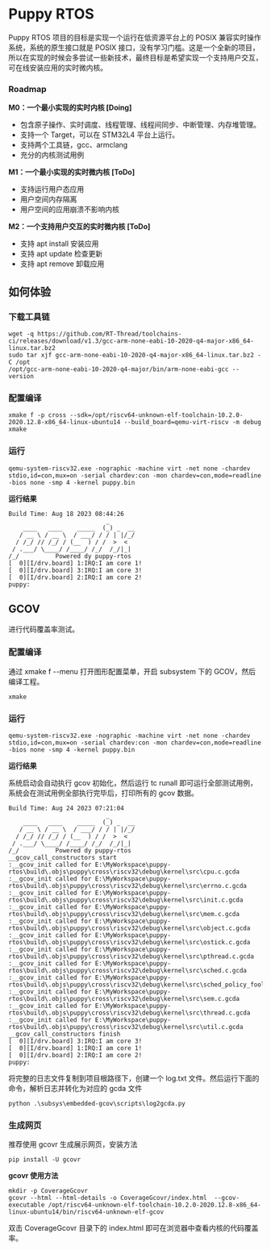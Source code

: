 # Puppy RTOS

Puppy RTOS 项目的目标是实现一个运行在低资源平台上的 POSIX 兼容实时操作系统，系统的原生接口就是 POSIX 接口，没有学习门槛。这是一个全新的项目，所以在实现的时候会多尝试一些新技术，最终目标是希望实现一个支持用户交互，可在线安装应用的实时微内核。

### Roadmap

**M0：一个最小实现的实时内核 [Doing]**

 - 包含原子操作、实时调度、线程管理、线程间同步、中断管理、内存堆管理。
 - 支持一个 Target，可以在 STM32L4 平台上运行。
 - 支持两个工具链，gcc、armclang
 - 充分的内核测试用例

**M1：一个最小实现的实时微内核 [ToDo]**

 - 支持运行用户态应用
 - 用户空间内存隔离
 - 用户空间的应用崩溃不影响内核

**M2：一个支持用户交互的实时微内核 [ToDo]**

 - 支持 apt install 安装应用
 - 支持 apt update 检查更新
 - 支持 apt remove 卸载应用

## 如何体验
### 下载工具链

```
wget -q https://github.com/RT-Thread/toolchains-ci/releases/download/v1.3/gcc-arm-none-eabi-10-2020-q4-major-x86_64-linux.tar.bz2
sudo tar xjf gcc-arm-none-eabi-10-2020-q4-major-x86_64-linux.tar.bz2 -C /opt
/opt/gcc-arm-none-eabi-10-2020-q4-major/bin/arm-none-eabi-gcc --version
```
### 配置编译

```
xmake f -p cross --sdk=/opt/riscv64-unknown-elf-toolchain-10.2.0-2020.12.8-x86_64-linux-ubuntu14 --build_board=qemu-virt-riscv -m debug
xmake
```
### 运行
```
qemu-system-riscv32.exe -nographic -machine virt -net none -chardev stdio,id=con,mux=on -serial chardev:con -mon chardev=con,mode=readline -bios none -smp 4 -kernel puppy.bin
```

**运行结果**

```
Build Time: Aug 18 2023 08:44:26
                           _
    ____   ____    _____  (_) _  __
   / __ \ / __ \  / ___/ / / | |/_/
  / /_/ // /_/ / (__  ) / /  >  <
 / .___/ \____/ /____/ /_/  /_/|_|
/_/          Powered dy puppy-rtos
[  0][I/drv.board] 1:IRQ:I am core 1!
[  0][I/drv.board] 3:IRQ:I am core 3!
[  0][I/drv.board] 2:IRQ:I am core 2!
puppy:

```

## GCOV

进行代码覆盖率测试。

### 配置编译
通过 xmake f --menu 打开图形配置菜单，开启 subsystem 下的 GCOV，然后编译工程。

```
xmake
```
### 运行
```
qemu-system-riscv32.exe -nographic -machine virt -net none -chardev stdio,id=con,mux=on -serial chardev:con -mon chardev=con,mode=readline -bios none -smp 4 -kernel puppy.bin
```
**运行结果**

系统启动会自动执行 gcov 初始化，然后运行 tc runall 即可运行全部测试用例，系统会在测试用例全部执行完毕后，打印所有的 gcov 数据。

```
Build Time: Aug 24 2023 07:21:04
                           _
    ____   ____    _____  (_) _  __
   / __ \ / __ \  / ___/ / / | |/_/
  / /_/ // /_/ / (__  ) / /  >  <
 / .___/ \____/ /____/ /_/  /_/|_|
/_/          Powered dy puppy-rtos
__gcov_call_constructors start
:__gcov_init called for E:\MyWorkspace\puppy-rtos\build\.objs\puppy\cross\riscv32\debug\kernel\src\cpu.c.gcda
:__gcov_init called for E:\MyWorkspace\puppy-rtos\build\.objs\puppy\cross\riscv32\debug\kernel\src\errno.c.gcda
:__gcov_init called for E:\MyWorkspace\puppy-rtos\build\.objs\puppy\cross\riscv32\debug\kernel\src\init.c.gcda
:__gcov_init called for E:\MyWorkspace\puppy-rtos\build\.objs\puppy\cross\riscv32\debug\kernel\src\mem.c.gcda
:__gcov_init called for E:\MyWorkspace\puppy-rtos\build\.objs\puppy\cross\riscv32\debug\kernel\src\object.c.gcda
:__gcov_init called for E:\MyWorkspace\puppy-rtos\build\.objs\puppy\cross\riscv32\debug\kernel\src\ostick.c.gcda
:__gcov_init called for E:\MyWorkspace\puppy-rtos\build\.objs\puppy\cross\riscv32\debug\kernel\src\pthread.c.gcda
:__gcov_init called for E:\MyWorkspace\puppy-rtos\build\.objs\puppy\cross\riscv32\debug\kernel\src\sched.c.gcda
:__gcov_init called for E:\MyWorkspace\puppy-rtos\build\.objs\puppy\cross\riscv32\debug\kernel\src\sched_policy_fool.c.gcda
:__gcov_init called for E:\MyWorkspace\puppy-rtos\build\.objs\puppy\cross\riscv32\debug\kernel\src\sem.c.gcda
:__gcov_init called for E:\MyWorkspace\puppy-rtos\build\.objs\puppy\cross\riscv32\debug\kernel\src\thread.c.gcda
:__gcov_init called for E:\MyWorkspace\puppy-rtos\build\.objs\puppy\cross\riscv32\debug\kernel\src\util.c.gcda
__gcov_call_constructors finish
[  0][I/drv.board] 3:IRQ:I am core 3!
[  0][I/drv.board] 1:IRQ:I am core 1!
[  0][I/drv.board] 2:IRQ:I am core 2!
puppy:
```

将完整的日志文件复制到项目根路径下，创建一个 log.txt 文件。然后运行下面的命令，解析日志并转化为对应的 gcda 文件

```
python .\subsys\embedded-gcov\scripts\log2gcda.py
```

### 生成网页

推荐使用 gcovr 生成展示网页，安装方法
```
pip install -U gcovr
```
**gcovr 使用方法**
```
mkdir -p CoverageGcovr
gcovr --html --html-details -o CoverageGcovr/index.html  --gcov-executable /opt/riscv64-unknown-elf-toolchain-10.2.0-2020.12.8-x86_64-linux-ubuntu14/bin/riscv64-unknown-elf-gcov
```
双击 CoverageGcovr 目录下的 index.html 即可在浏览器中查看内核的代码覆盖率。
